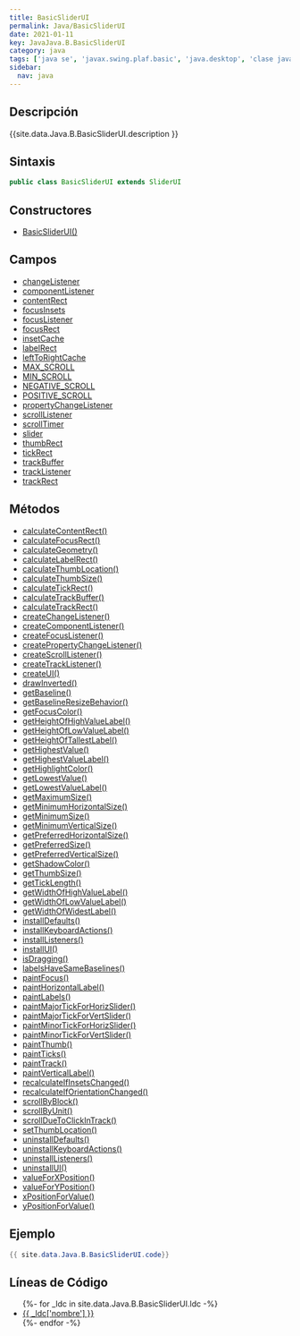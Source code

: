 ```yaml
---
title: BasicSliderUI
permalink: Java/BasicSliderUI
date: 2021-01-11
key: JavaJava.B.BasicSliderUI
category: java
tags: ['java se', 'javax.swing.plaf.basic', 'java.desktop', 'clase java', 'Java 1.0']
sidebar: 
  nav: java
---
```


## Descripción
{{site.data.Java.B.BasicSliderUI.description }}

## Sintaxis
~~~java
public class BasicSliderUI extends SliderUI
~~~

## Constructores
* [BasicSliderUI()](/Java/BasicSliderUI/BasicSliderUI/)

## Campos
* [changeListener](/Java/BasicSliderUI/changeListener)
* [componentListener](/Java/BasicSliderUI/componentListener)
* [contentRect](/Java/BasicSliderUI/contentRect)
* [focusInsets](/Java/BasicSliderUI/focusInsets)
* [focusListener](/Java/BasicSliderUI/focusListener)
* [focusRect](/Java/BasicSliderUI/focusRect)
* [insetCache](/Java/BasicSliderUI/insetCache)
* [labelRect](/Java/BasicSliderUI/labelRect)
* [leftToRightCache](/Java/BasicSliderUI/leftToRightCache)
* [MAX_SCROLL](/Java/BasicSliderUI/MAX_SCROLL)
* [MIN_SCROLL](/Java/BasicSliderUI/MIN_SCROLL)
* [NEGATIVE_SCROLL](/Java/BasicSliderUI/NEGATIVE_SCROLL)
* [POSITIVE_SCROLL](/Java/BasicSliderUI/POSITIVE_SCROLL)
* [propertyChangeListener](/Java/BasicSliderUI/propertyChangeListener)
* [scrollListener](/Java/BasicSliderUI/scrollListener)
* [scrollTimer](/Java/BasicSliderUI/scrollTimer)
* [slider](/Java/BasicSliderUI/slider)
* [thumbRect](/Java/BasicSliderUI/thumbRect)
* [tickRect](/Java/BasicSliderUI/tickRect)
* [trackBuffer](/Java/BasicSliderUI/trackBuffer)
* [trackListener](/Java/BasicSliderUI/trackListener)
* [trackRect](/Java/BasicSliderUI/trackRect)

## Métodos
* [calculateContentRect()](/Java/BasicSliderUI/calculateContentRect)
* [calculateFocusRect()](/Java/BasicSliderUI/calculateFocusRect)
* [calculateGeometry()](/Java/BasicSliderUI/calculateGeometry)
* [calculateLabelRect()](/Java/BasicSliderUI/calculateLabelRect)
* [calculateThumbLocation()](/Java/BasicSliderUI/calculateThumbLocation)
* [calculateThumbSize()](/Java/BasicSliderUI/calculateThumbSize)
* [calculateTickRect()](/Java/BasicSliderUI/calculateTickRect)
* [calculateTrackBuffer()](/Java/BasicSliderUI/calculateTrackBuffer)
* [calculateTrackRect()](/Java/BasicSliderUI/calculateTrackRect)
* [createChangeListener()](/Java/BasicSliderUI/createChangeListener)
* [createComponentListener()](/Java/BasicSliderUI/createComponentListener)
* [createFocusListener()](/Java/BasicSliderUI/createFocusListener)
* [createPropertyChangeListener()](/Java/BasicSliderUI/createPropertyChangeListener)
* [createScrollListener()](/Java/BasicSliderUI/createScrollListener)
* [createTrackListener()](/Java/BasicSliderUI/createTrackListener)
* [createUI()](/Java/BasicSliderUI/createUI)
* [drawInverted()](/Java/BasicSliderUI/drawInverted)
* [getBaseline()](/Java/BasicSliderUI/getBaseline)
* [getBaselineResizeBehavior()](/Java/BasicSliderUI/getBaselineResizeBehavior)
* [getFocusColor()](/Java/BasicSliderUI/getFocusColor)
* [getHeightOfHighValueLabel()](/Java/BasicSliderUI/getHeightOfHighValueLabel)
* [getHeightOfLowValueLabel()](/Java/BasicSliderUI/getHeightOfLowValueLabel)
* [getHeightOfTallestLabel()](/Java/BasicSliderUI/getHeightOfTallestLabel)
* [getHighestValue()](/Java/BasicSliderUI/getHighestValue)
* [getHighestValueLabel()](/Java/BasicSliderUI/getHighestValueLabel)
* [getHighlightColor()](/Java/BasicSliderUI/getHighlightColor)
* [getLowestValue()](/Java/BasicSliderUI/getLowestValue)
* [getLowestValueLabel()](/Java/BasicSliderUI/getLowestValueLabel)
* [getMaximumSize()](/Java/BasicSliderUI/getMaximumSize)
* [getMinimumHorizontalSize()](/Java/BasicSliderUI/getMinimumHorizontalSize)
* [getMinimumSize()](/Java/BasicSliderUI/getMinimumSize)
* [getMinimumVerticalSize()](/Java/BasicSliderUI/getMinimumVerticalSize)
* [getPreferredHorizontalSize()](/Java/BasicSliderUI/getPreferredHorizontalSize)
* [getPreferredSize()](/Java/BasicSliderUI/getPreferredSize)
* [getPreferredVerticalSize()](/Java/BasicSliderUI/getPreferredVerticalSize)
* [getShadowColor()](/Java/BasicSliderUI/getShadowColor)
* [getThumbSize()](/Java/BasicSliderUI/getThumbSize)
* [getTickLength()](/Java/BasicSliderUI/getTickLength)
* [getWidthOfHighValueLabel()](/Java/BasicSliderUI/getWidthOfHighValueLabel)
* [getWidthOfLowValueLabel()](/Java/BasicSliderUI/getWidthOfLowValueLabel)
* [getWidthOfWidestLabel()](/Java/BasicSliderUI/getWidthOfWidestLabel)
* [installDefaults()](/Java/BasicSliderUI/installDefaults)
* [installKeyboardActions()](/Java/BasicSliderUI/installKeyboardActions)
* [installListeners()](/Java/BasicSliderUI/installListeners)
* [installUI()](/Java/BasicSliderUI/installUI)
* [isDragging()](/Java/BasicSliderUI/isDragging)
* [labelsHaveSameBaselines()](/Java/BasicSliderUI/labelsHaveSameBaselines)
* [paintFocus()](/Java/BasicSliderUI/paintFocus)
* [paintHorizontalLabel()](/Java/BasicSliderUI/paintHorizontalLabel)
* [paintLabels()](/Java/BasicSliderUI/paintLabels)
* [paintMajorTickForHorizSlider()](/Java/BasicSliderUI/paintMajorTickForHorizSlider)
* [paintMajorTickForVertSlider()](/Java/BasicSliderUI/paintMajorTickForVertSlider)
* [paintMinorTickForHorizSlider()](/Java/BasicSliderUI/paintMinorTickForHorizSlider)
* [paintMinorTickForVertSlider()](/Java/BasicSliderUI/paintMinorTickForVertSlider)
* [paintThumb()](/Java/BasicSliderUI/paintThumb)
* [paintTicks()](/Java/BasicSliderUI/paintTicks)
* [paintTrack()](/Java/BasicSliderUI/paintTrack)
* [paintVerticalLabel()](/Java/BasicSliderUI/paintVerticalLabel)
* [recalculateIfInsetsChanged()](/Java/BasicSliderUI/recalculateIfInsetsChanged)
* [recalculateIfOrientationChanged()](/Java/BasicSliderUI/recalculateIfOrientationChanged)
* [scrollByBlock()](/Java/BasicSliderUI/scrollByBlock)
* [scrollByUnit()](/Java/BasicSliderUI/scrollByUnit)
* [scrollDueToClickInTrack()](/Java/BasicSliderUI/scrollDueToClickInTrack)
* [setThumbLocation()](/Java/BasicSliderUI/setThumbLocation)
* [uninstallDefaults()](/Java/BasicSliderUI/uninstallDefaults)
* [uninstallKeyboardActions()](/Java/BasicSliderUI/uninstallKeyboardActions)
* [uninstallListeners()](/Java/BasicSliderUI/uninstallListeners)
* [uninstallUI()](/Java/BasicSliderUI/uninstallUI)
* [valueForXPosition()](/Java/BasicSliderUI/valueForXPosition)
* [valueForYPosition()](/Java/BasicSliderUI/valueForYPosition)
* [xPositionForValue()](/Java/BasicSliderUI/xPositionForValue)
* [yPositionForValue()](/Java/BasicSliderUI/yPositionForValue)

## Ejemplo
~~~java
{{ site.data.Java.B.BasicSliderUI.code}}
~~~

## Líneas de Código
<ul>
{%- for _ldc in site.data.Java.B.BasicSliderUI.ldc -%}
   <li>
       <a href="{{_ldc['url'] }}">{{ _ldc['nombre'] }}</a>
   </li>
{%- endfor -%}
</ul>
